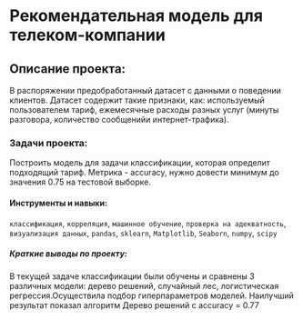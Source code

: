 # Рекомендательная модель для телеком-компании

## Описание проекта: 
В распоряжении предобработанный датасет с данными о поведении клиентов. Датасет содержит такие признаки, как: используемый пользователем тариф, ежемесячные расходы разных услуг (минуты разговора, количество сообщенийи интернет-трафика).

### Задачи проекта:
 Построить модель для задачи классификации, которая определит подходящий тариф. Метрика -  accuracy, нужно довести минимум до значения 0.75 на тестовой выборке.

#### Инструменты и навыки:
`классификация`, `корреляция`, `машинное обучение`, `проверка на адекватность`, `визуализация данных`, `pandas`, `sklearn`, `Matplotlib`, `Seaborn`, `numpy`, `scipy`

##### Краткие выводы по проекту:
В текущей задаче классификации были обучены и сравнены 3 различных модели: дерево решений, случайный лес, логистическая регрессия.Осуществила подбор гиперпараметров моделей. Наилучший результат показал алгоритм Дерево решений с accuracy = 0.77

